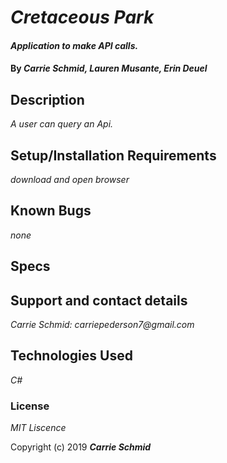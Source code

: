 # _Cretaceous Park_

#### _Application to make API calls._

#### By _**Carrie Schmid, Lauren Musante, Erin Deuel**_

## Description

_A user can query an Api._

## Setup/Installation Requirements

_download and open browser_

## Known Bugs

_none_


## Specs



## Support and contact details


_Carrie Schmid: carriepederson7@gmail.com_

## Technologies Used

_C#_

### License

*MIT Liscence*

Copyright (c) 2019 **_Carrie Schmid_**